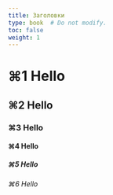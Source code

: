 ```yaml
---
title: Заголовки
type: book  # Do not modify.
toc: false
weight: 1
---
```


# ⌘1 Hello 

## ⌘2     Hello

### ⌘3 		Hello

#### ⌘4 		Hello

##### ⌘5 		  Hello

###### ⌘6 			Hello

